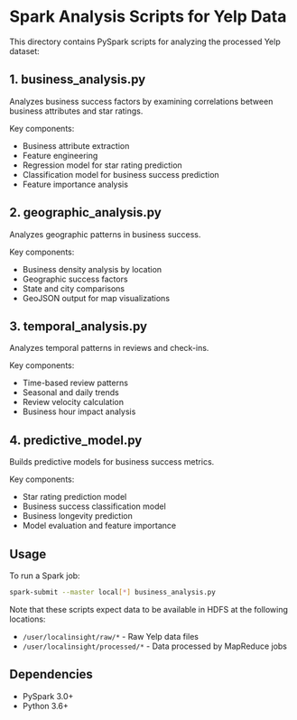 # Spark Analysis Scripts for Yelp Data

This directory contains PySpark scripts for analyzing the processed Yelp dataset:

## 1. business_analysis.py

Analyzes business success factors by examining correlations between business attributes and star ratings.

Key components:
- Business attribute extraction
- Feature engineering
- Regression model for star rating prediction
- Classification model for business success prediction
- Feature importance analysis

## 2. geographic_analysis.py

Analyzes geographic patterns in business success.

Key components:
- Business density analysis by location
- Geographic success factors
- State and city comparisons
- GeoJSON output for map visualizations

## 3. temporal_analysis.py

Analyzes temporal patterns in reviews and check-ins.

Key components:
- Time-based review patterns
- Seasonal and daily trends
- Review velocity calculation
- Business hour impact analysis

## 4. predictive_model.py

Builds predictive models for business success metrics.

Key components:
- Star rating prediction model
- Business success classification model
- Business longevity prediction
- Model evaluation and feature importance

## Usage

To run a Spark job:

```bash
spark-submit --master local[*] business_analysis.py
```

Note that these scripts expect data to be available in HDFS at the following locations:
- `/user/localinsight/raw/*` - Raw Yelp data files
- `/user/localinsight/processed/*` - Data processed by MapReduce jobs

## Dependencies

- PySpark 3.0+
- Python 3.6+